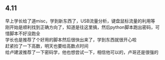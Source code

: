 ## 4.11
  早上学长给了道misc，学到新东西了，USB流量分析，键盘鼠标流量的利用等    
  刚开始是顺利找到正确方向了，知道是往这里搞，然后python脚本跑出密码，可惜脚本不好没跑全    
  学长也是推荐了个好用的脚本然后很快出来了，学到东西就很开心啦      
  赶紧捡了一下高数，明天也要给高数点时间      
  给卢建波推荐了一下密码学，他也想尝试一下，相信他可以的，卢哥还是很强的     
  
  
  
  

  
